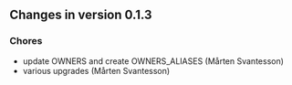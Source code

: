 ## Changes in version 0.1.3

### Chores

* update OWNERS and create OWNERS_ALIASES (Mårten Svantesson)
* various upgrades (Mårten Svantesson)
